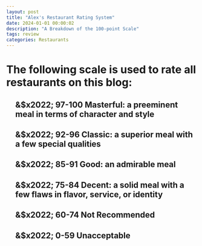 ```yaml
---
layout: post
title: "Alex's Restaurant Rating System"
date: 2024-01-01 00:00:02
description: "A Breakdown of the 100-point Scale"
tags: review
categories: Restaurants
---
```


<h1> The following scale is used to rate all restaurants on this blog: </h1>

<ul>
    <h2>&$x2022; <b>97-100</b> Masterful: a preeminent meal in terms of character and style</h2>
    <h2>&$x2022; <b>92-96</b> Classic: a superior meal with a few special qualities</h2>
    <h2>&$x2022; <b>85-91</b> Good: an admirable meal</h2>
    <h2>&$x2022; <b>75-84</b> Decent: a solid meal with a few flaws in flavor, service, or identity</h2>
    <h2>&$x2022; <b>60-74</b> Not Recommended</h2>
    <h2>&$x2022; <b>0-59</b> Unacceptable</h2>
